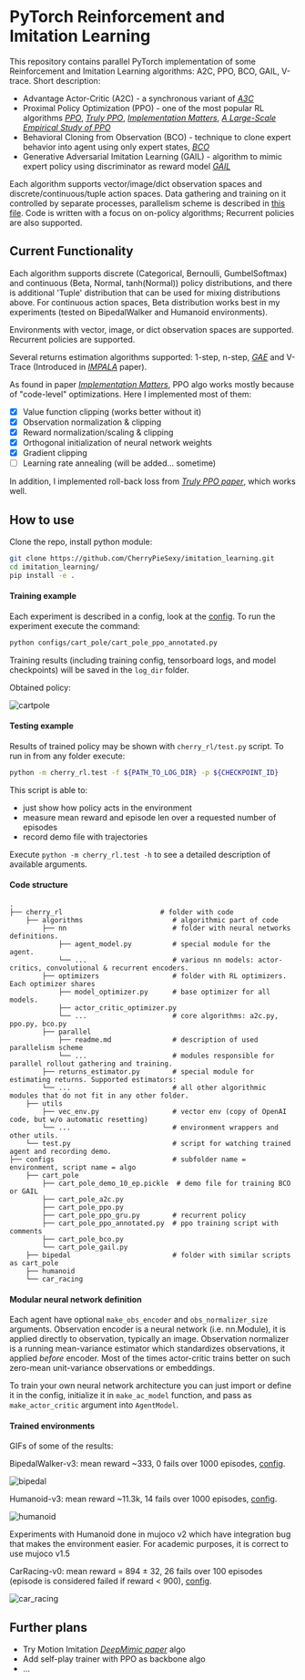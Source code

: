 # PyTorch Reinforcement and Imitation Learning

This repository contains parallel PyTorch implementation of some Reinforcement and Imitation Learning algorithms:
A2C, PPO, BCO, GAIL, V-trace. Short description:
- Advantage Actor-Critic (A2C) - a synchronous variant of [*A3C*](https://arxiv.org/abs/1602.01783)
- Proximal Policy Optimization (PPO) - one of the most popular RL algorithms [*PPO*](https://arxiv.org/abs/1707.06347), 
                               [*Truly PPO*](https://arxiv.org/abs/1903.07940), 
                               [*Implementation Matters*](https://arxiv.org/abs/2005.12729), 
                               [*A Large-Scale Empirical Study of PPO*](https://arxiv.org/abs/2006.05990)
- Behavioral Cloning from Observation (BCO) - technique to clone expert behavior into agent using only expert states,
                                              [*BCO*](https://arxiv.org/abs/1805.01954)
- Generative Adversarial Imitation Learning (GAIL) - algorithm to mimic expert policy using discriminator as reward model
                                              [*GAIL*](https://arxiv.org/abs/1606.03476)

Each algorithm supports vector/image/dict observation spaces and discrete/continuous/tuple action spaces.
Data gathering and training on it controlled by separate processes,
parallelism scheme is described in [this file](cherry_rl/algorithms/parallel/readme.md).
Code is written with a focus on on-policy algorithms;
Recurrent policies are also supported.

## Current Functionality

Each algorithm supports discrete (Categorical, Bernoulli, GumbelSoftmax)
and continuous (Beta, Normal, tanh(Normal)) policy distributions,
and there is additional 'Tuple' distribution that can be used for mixing distributions above. 
For continuous action spaces, Beta distribution works best in my experiments
(tested on BipedalWalker and Humanoid environments).

Environments with vector, image, or dict observation spaces are supported.
Recurrent policies are supported.

Several returns estimation algorithms supported: 1-step, n-step, [*GAE*](https://arxiv.org/abs/1506.02438) and
V-Trace (Introduced in [*IMPALA*](https://arxiv.org/abs/1802.01561) paper).

As found in paper [*Implementation Matters*](https://arxiv.org/abs/2005.12729), 
PPO algo works mostly because of "code-level" optimizations. Here I implemented most of them:
- [x] Value function clipping (works better without it)
- [x] Observation normalization & clipping
- [x] Reward normalization/scaling & clipping
- [x] Orthogonal initialization of neural network weights
- [x] Gradient clipping
- [ ] Learning rate annealing (will be added... sometime)

In addition, I implemented roll-back loss from [*Truly PPO paper*](https://arxiv.org/abs/1903.07940), which works well.

## How to use

Clone the repo, install python module:
```bash
git clone https://github.com/CherryPieSexy/imitation_learning.git
cd imitation_learning/
pip install -e .
```

#### Training example

Each experiment is described in a config, look at the [config](configs/cart_pole/cart_pole_ppo_annotated.py).
To run the experiment execute the command:
```bash
python configs/cart_pole/cart_pole_ppo_annotated.py
```

Training results (including training config, tensorboard logs, and model checkpoints) will be saved in the ```log_dir``` folder.

Obtained policy: 

![cartpole](gifs/cartpole.gif)

#### Testing example
Results of trained policy may be shown with ```cherry_rl/test.py``` script. To run in from any folder execute:
```bash
python -m cherry_rl.test -f ${PATH_TO_LOG_DIR} -p ${CHECKPOINT_ID}
```
This script is able to: 
- just show how policy acts in the environment
- measure mean reward and episode len over a requested number of episodes
- record demo file with trajectories

Execute ```python -m cherry_rl.test -h``` to see a detailed description of available arguments.

#### Code structure
    .
    ├── cherry_rl                        # folder with code
        ├── algorithms                      # algorithmic part of code
            ├── nn                          # folder with neural networks definitions.
                ├── agent_model.py          # special module for the agent.
                └── ...                     # various nn models: actor-critics, convolutional & recurrent encoders.
            ├── optimizers                  # folder with RL optimizers. Each optimizer shares
                ├── model_optimizer.py      # base optimizer for all models.
                ├── actor_critic_optimizer.py
                └── ...                     # core algorithms: a2c.py, ppo.py, bco.py
            ├── parallel
                ├── readme.md               # description of used parallelism scheme
                └── ...                     # modules responsible for parallel rollout gathering and training.
            ├── returns_estimator.py        # special module for estimating returns. Supported estimators: 
            └── ...                         # all other algorithmic modules that do not fit in any other folder. 
        ├── utils
            ├── vec_env.py                  # vector env (copy of OpenAI code, but w/o automatic resetting)
            └── ...                         # environment wrappers and other utils.
        └── test.py                         # script for watching trained agent and recording demo.
    ├── configs                             # subfolder name = environment, script name = algo
        ├── cart_pole
            ├── cart_pole_demo_10_ep.pickle  # demo file for training BCO or GAIL
            ├── cart_pole_a2c.py
            ├── cart_pole_ppo.py
            ├── cart_pole_ppo_gru.py        # recurrent policy
            ├── cart_pole_ppo_annotated.py  # ppo training script with comments
            ├── cart_pole_bco.py
            └── cart_pole_gail.py
        ├── bipedal                         # folder with similar scripts as cart_pole
        ├── humanoid
        └── car_racing

#### Modular neural network definition
Each agent have optional ```make_obs_encoder``` and ```obs_normalizer_size``` arguments.
Observation encoder is a neural network (i.e. nn.Module), it is applied directly to observation, typically an image.
Observation normalizer is a running mean-variance estimator which standardizes observations, it applied _before_ encoder. 
Most of the times actor-critic trains better on such zero-mean unit-variance observations or embeddings.

To train your own neural network architecture you can just import or define it in the config, 
initialize it in ```make_ac_model``` function, and pass as ```make_actor_critic``` argument into ```AgentModel```.

#### Trained environments
GIFs of some of the results:

BipedalWalker-v3: mean reward ~333, 0 fails over 1000 episodes, [config](configs/bipedal/bipedal_ppo.py).

![bipedal](./gifs/bipedal.gif)

Humanoid-v3: mean reward ~11.3k, 14 fails over 1000 episodes, [config](configs/humanoid/humanoid_ppo.py).

![humanoid](./gifs/humanoid.gif)

Experiments with Humanoid done in mujoco v2 
which have integration bug that makes the environment easier. For academic purposes, it is correct to use mujoco v1.5

CarRacing-v0: mean reward = 894 ± 32, 26 fails over 100 episodes 
(episode is considered failed if reward < 900), 
[config](configs/car_racing/car_racing_ppo.py).

![car_racing](gifs/car_racing.gif)

## Further plans
- Try Motion Imitation [*DeepMimic paper*](https://arxiv.org/abs/1804.02717) algo
- Add self-play trainer with PPO as backbone algo
- ...
